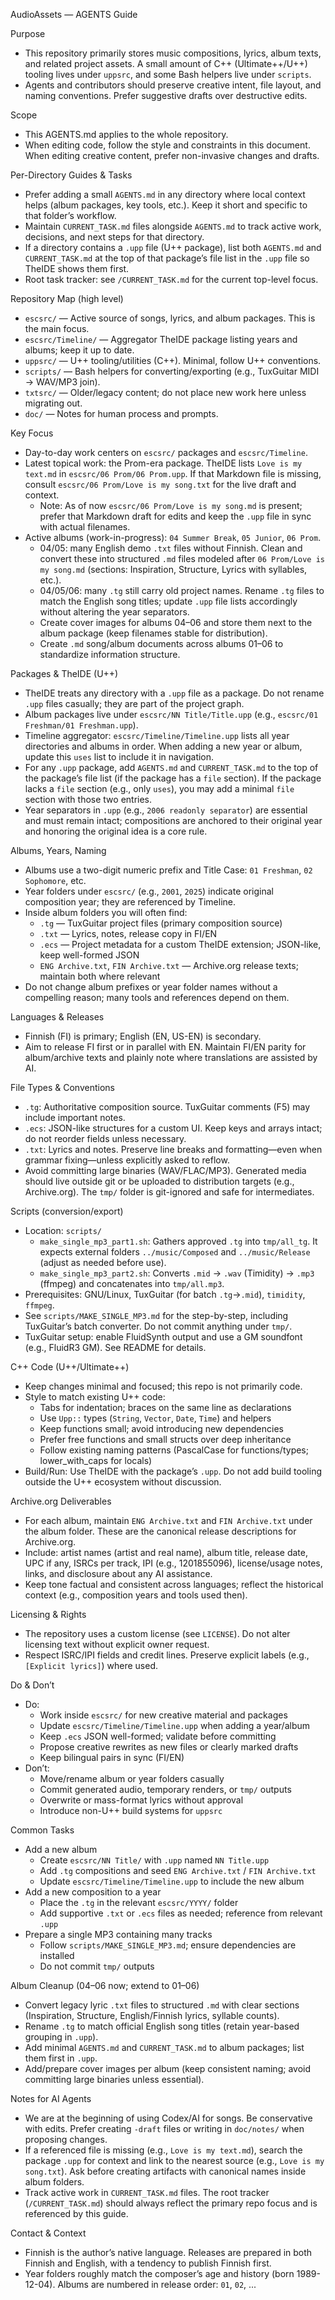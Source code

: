 AudioAssets — AGENTS Guide

Purpose
- This repository primarily stores music compositions, lyrics, album texts, and related project assets. A small amount of C++ (Ultimate++/U++) tooling lives under `uppsrc`, and some Bash helpers live under `scripts`.
- Agents and contributors should preserve creative intent, file layout, and naming conventions. Prefer suggestive drafts over destructive edits.

Scope
- This AGENTS.md applies to the whole repository.
- When editing code, follow the style and constraints in this document. When editing creative content, prefer non-invasive changes and drafts.

Per-Directory Guides & Tasks
- Prefer adding a small `AGENTS.md` in any directory where local context helps (album packages, key tools, etc.). Keep it short and specific to that folder’s workflow.
- Maintain `CURRENT_TASK.md` files alongside `AGENTS.md` to track active work, decisions, and next steps for that directory.
- If a directory contains a `.upp` file (U++ package), list both `AGENTS.md` and `CURRENT_TASK.md` at the top of that package’s file list in the `.upp` file so TheIDE shows them first.
- Root task tracker: see `/CURRENT_TASK.md` for the current top-level focus.

Repository Map (high level)
- `escsrc/` — Active source of songs, lyrics, and album packages. This is the main focus.
- `escsrc/Timeline/` — Aggregator TheIDE package listing years and albums; keep it up to date.
- `uppsrc/` — U++ tooling/utilities (C++). Minimal, follow U++ conventions.
- `scripts/` — Bash helpers for converting/exporting (e.g., TuxGuitar MIDI → WAV/MP3 join).
- `txtsrc/` — Older/legacy content; do not place new work here unless migrating out.
- `doc/` — Notes for human process and prompts.

Key Focus
- Day-to-day work centers on `escsrc/` packages and `escsrc/Timeline`.
- Latest topical work: the Prom-era package. TheIDE lists `Love is my text.md` in `escsrc/06 Prom/06 Prom.upp`. If that Markdown file is missing, consult `escsrc/06 Prom/Love is my song.txt` for the live draft and context.
  - Note: As of now `escsrc/06 Prom/Love is my song.md` is present; prefer that Markdown draft for edits and keep the `.upp` file in sync with actual filenames.
 - Active albums (work-in-progress): `04 Summer Break`, `05 Junior`, `06 Prom`.
   - 04/05: many English demo `.txt` files without Finnish. Clean and convert these into structured `.md` files modeled after `06 Prom/Love is my song.md` (sections: Inspiration, Structure, Lyrics with syllables, etc.).
   - 04/05/06: many `.tg` still carry old project names. Rename `.tg` files to match the English song titles; update `.upp` file lists accordingly without altering the year separators.
   - Create cover images for albums 04–06 and store them next to the album package (keep filenames stable for distribution).
   - Create `.md` song/album documents across albums 01–06 to standardize information structure.

Packages & TheIDE (U++)
- TheIDE treats any directory with a `.upp` file as a package. Do not rename `.upp` files casually; they are part of the project graph.
- Album packages live under `escsrc/NN Title/Title.upp` (e.g., `escsrc/01 Freshman/01 Freshman.upp`).
 - Timeline aggregator: `escsrc/Timeline/Timeline.upp` lists all year directories and albums in order. When adding a new year or album, update this `uses` list to include it in navigation.
 - For any `.upp` package, add `AGENTS.md` and `CURRENT_TASK.md` to the top of the package’s file list (if the package has a `file` section). If the package lacks a `file` section (e.g., only `uses`), you may add a minimal `file` section with those two entries.
  - Year separators in `.upp` (e.g., `2006 readonly separator`) are essential and must remain intact; compositions are anchored to their original year and honoring the original idea is a core rule.

Albums, Years, Naming
- Albums use a two-digit numeric prefix and Title Case: `01 Freshman`, `02 Sophomore`, etc.
- Year folders under `escsrc/` (e.g., `2001`, `2025`) indicate original composition year; they are referenced by Timeline.
- Inside album folders you will often find:
  - `.tg` — TuxGuitar project files (primary composition source)
  - `.txt` — Lyrics, notes, release copy in FI/EN
  - `.ecs` — Project metadata for a custom TheIDE extension; JSON-like, keep well-formed JSON
  - `ENG Archive.txt`, `FIN Archive.txt` — Archive.org release texts; maintain both where relevant
- Do not change album prefixes or year folder names without a compelling reason; many tools and references depend on them.

Languages & Releases
- Finnish (FI) is primary; English (EN, US-EN) is secondary.
- Aim to release FI first or in parallel with EN. Maintain FI/EN parity for album/archive texts and plainly note where translations are assisted by AI.

File Types & Conventions
- `.tg`: Authoritative composition source. TuxGuitar comments (F5) may include important notes.
- `.ecs`: JSON-like structures for a custom UI. Keep keys and arrays intact; do not reorder fields unless necessary.
- `.txt`: Lyrics and notes. Preserve line breaks and formatting—even when grammar fixing—unless explicitly asked to reflow.
- Avoid committing large binaries (WAV/FLAC/MP3). Generated media should live outside git or be uploaded to distribution targets (e.g., Archive.org). The `tmp/` folder is git-ignored and safe for intermediates.

Scripts (conversion/export)
- Location: `scripts/`
  - `make_single_mp3_part1.sh`: Gathers approved `.tg` into `tmp/all_tg`. It expects external folders `../music/Composed` and `../music/Release` (adjust as needed before use).
  - `make_single_mp3_part2.sh`: Converts `.mid` → `.wav` (Timidity) → `.mp3` (ffmpeg) and concatenates into `tmp/all.mp3`.
- Prerequisites: GNU/Linux, TuxGuitar (for batch `.tg`→`.mid`), `timidity`, `ffmpeg`.
- See `scripts/MAKE_SINGLE_MP3.md` for the step-by-step, including TuxGuitar’s batch converter. Do not commit anything under `tmp/`.
- TuxGuitar setup: enable FluidSynth output and use a GM soundfont (e.g., FluidR3 GM). See README for details.

C++ Code (U++/Ultimate++)
- Keep changes minimal and focused; this repo is not primarily code.
- Style to match existing U++ code:
  - Tabs for indentation; braces on the same line as declarations
  - Use `Upp::` types (`String`, `Vector`, `Date`, `Time`) and helpers
  - Keep functions small; avoid introducing new dependencies
  - Prefer free functions and small structs over deep inheritance
  - Follow existing naming patterns (PascalCase for functions/types; lower_with_caps for locals)
- Build/Run: Use TheIDE with the package’s `.upp`. Do not add build tooling outside the U++ ecosystem without discussion.

Archive.org Deliverables
- For each album, maintain `ENG Archive.txt` and `FIN Archive.txt` under the album folder. These are the canonical release descriptions for Archive.org.
- Include: artist names (artist and real name), album title, release date, UPC if any, ISRCs per track, IPI (e.g., 1201855096), license/usage notes, links, and disclosure about any AI assistance.
- Keep tone factual and consistent across languages; reflect the historical context (e.g., composition years and tools used then).

Licensing & Rights
- The repository uses a custom license (see `LICENSE`). Do not alter licensing text without explicit owner request.
- Respect ISRC/IPI fields and credit lines. Preserve explicit labels (e.g., `[Explicit lyrics]`) where used.

Do & Don’t
- Do:
  - Work inside `escsrc/` for new creative material and packages
  - Update `escsrc/Timeline/Timeline.upp` when adding a year/album
  - Keep `.ecs` JSON well-formed; validate before committing
  - Propose creative rewrites as new files or clearly marked drafts
  - Keep bilingual pairs in sync (FI/EN)
- Don’t:
  - Move/rename album or year folders casually
  - Commit generated audio, temporary renders, or `tmp/` outputs
  - Overwrite or mass-format lyrics without approval
  - Introduce non-U++ build systems for `uppsrc`

Common Tasks
- Add a new album
  - Create `escsrc/NN Title/` with `.upp` named `NN Title.upp`
  - Add `.tg` compositions and seed `ENG Archive.txt` / `FIN Archive.txt`
  - Update `escsrc/Timeline/Timeline.upp` to include the new album
- Add a new composition to a year
  - Place the `.tg` in the relevant `escsrc/YYYY/` folder
  - Add supportive `.txt` or `.ecs` files as needed; reference from relevant `.upp`
- Prepare a single MP3 containing many tracks
  - Follow `scripts/MAKE_SINGLE_MP3.md`; ensure dependencies are installed
  - Do not commit `tmp/` outputs

Album Cleanup (04–06 now; extend to 01–06)
- Convert legacy lyric `.txt` files to structured `.md` with clear sections (Inspiration, Structure, English/Finnish lyrics, syllable counts).
- Rename `.tg` to match official English song titles (retain year-based grouping in `.upp`).
- Add minimal `AGENTS.md` and `CURRENT_TASK.md` to album packages; list them first in `.upp`.
- Add/prepare cover images per album (keep consistent naming; avoid committing large binaries unless essential).

Notes for AI Agents
- We are at the beginning of using Codex/AI for songs. Be conservative with edits. Prefer creating `-draft` files or writing in `doc/notes/` when proposing changes.
- If a referenced file is missing (e.g., `Love is my text.md`), search the package `.upp` for context and link to the nearest source (e.g., `Love is my song.txt`). Ask before creating artifacts with canonical names inside album folders.
 - Track active work in `CURRENT_TASK.md` files. The root tracker (`/CURRENT_TASK.md`) should always reflect the primary repo focus and is referenced by this guide.

Contact & Context
- Finnish is the author’s native language. Releases are prepared in both Finnish and English, with a tendency to publish Finnish first.
- Year folders roughly match the composer’s age and history (born 1989-12-04). Albums are numbered in release order: `01`, `02`, ...
